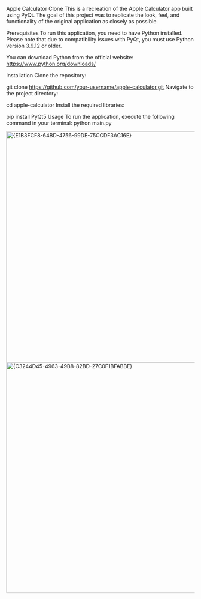 Apple Calculator Clone
This is a recreation of the Apple Calculator app built using PyQt. The goal of this project was to replicate the look, feel, and functionality of the original application as closely as possible.

Prerequisites
To run this application, you need to have Python installed. Please note that due to compatibility issues with PyQt, you must use Python version 3.9.12 or older.

You can download Python from the official website: https://www.python.org/downloads/

Installation
Clone the repository:

git clone https://github.com/your-username/apple-calculator.git
Navigate to the project directory:

cd apple-calculator
Install the required libraries:

pip install PyQt5
Usage
To run the application, execute the following command in your terminal:
python main.py



<img width="596" height="616" alt="{E1B3FCF8-64BD-4756-99DE-75CCDF3AC16E}" src="https://github.com/user-attachments/assets/236e78bd-ac7c-4037-bbb2-30435480cdb1" />
<img width="595" height="616" alt="{C3244D45-4963-49B8-82BD-27C0F1BFABBE}" src="https://github.com/user-attachments/assets/51434355-2afe-4893-acc4-f5d1733b6686" />


